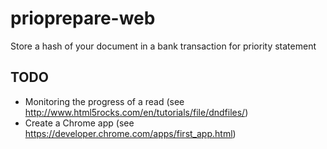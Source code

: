 prioprepare-web
===============

Store a hash of your document in a bank transaction for priority statement


TODO
----

* Monitoring the progress of a read (see http://www.html5rocks.com/en/tutorials/file/dndfiles/)
* Create a Chrome app (see https://developer.chrome.com/apps/first_app.html)
